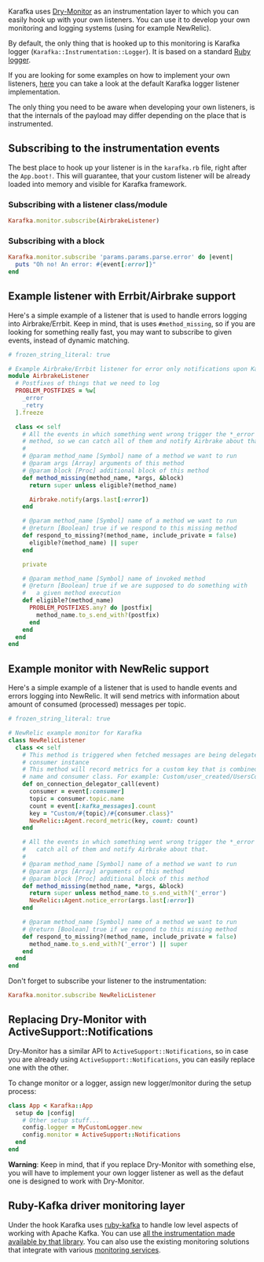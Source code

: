 Karafka uses [Dry-Monitor](https://github.com/dry-rb/dry-monitor) as an instrumentation layer to which you can easily hook up with your own listeners. You can use it to develop your own monitoring and logging systems (using for example NewRelic).

By default, the only thing that is hooked up to this monitoring is Karafka logger (```Karafka::Instrumentation::Logger```). It is based on a standard [Ruby logger](http://ruby-doc.org/stdlib-2.2.3/libdoc/logger/rdoc/Logger.html).

If you are looking for some examples on how to implement your own listeners, [here](https://github.com/karafka/karafka/blob/master/lib/karafka/instrumentation/listener.rb) you can take a look at the default Karafka logger listener implementation.

The only thing you need to be aware when developing your own listeners, is that the internals of the payload may differ depending on the place that is instrumented.

## Subscribing to the instrumentation events

The best place to hook up your listener is in the ```karafka.rb``` file, right after the ```App.boot!```. This will guarantee, that your custom listener will be already loaded into memory and visible for Karafka framework.

### Subscribing with a listener class/module

```ruby
Karafka.monitor.subscribe(AirbrakeListener)
```

### Subscribing with a block

```ruby
Karafka.monitor.subscribe 'params.params.parse.error' do |event|
  puts "Oh no! An error: #{event[:error]}"
end
```

## Example listener with Errbit/Airbrake support

Here's a simple example of a listener that is used to handle errors logging into Airbrake/Errbit. Keep in mind, that is uses ```#method_missing```, so if you are looking for something really fast, you may want to subscribe to given events, instead of dynamic matching.

```ruby
# frozen_string_literal: true

# Example Airbrake/Errbit listener for error only notifications upon Karafka problems
module AirbrakeListener
  # Postfixes of things that we need to log
  PROBLEM_POSTFIXES = %w[
    _error
    _retry
  ].freeze

  class << self
    # All the events in which something went wrong trigger the *_error
    # method, so we can catch all of them and notify Airbrake about that.
    #
    # @param method_name [Symbol] name of a method we want to run
    # @param args [Array] arguments of this method
    # @param block [Proc] additional block of this method
    def method_missing(method_name, *args, &block)
      return super unless eligible?(method_name)

      Airbrake.notify(args.last[:error])
    end

    # @param method_name [Symbol] name of a method we want to run
    # @return [Boolean] true if we respond to this missing method
    def respond_to_missing?(method_name, include_private = false)
      eligible?(method_name) || super
    end

    private

    # @param method_name [Symbol] name of invoked method
    # @return [Boolean] true if we are supposed to do something with
    #   a given method execution
    def eligible?(method_name)
      PROBLEM_POSTFIXES.any? do |postfix|
        method_name.to_s.end_with?(postfix)
      end
    end
  end
end
```

## Example monitor with NewRelic support

Here's a simple example of a listener that is used to handle events and errors logging into NewRelic. It will send metrics with information about amount of consumed (processed) messages per topic.

```ruby
# frozen_string_literal: true

# NewRelic example monitor for Karafka
class NewRelicListener
  class << self
    # This method is triggered when fetched messages are being delegated to proper
    # consumer instance
    # This method will record metrics for a custom key that is combined of the topic
    # name and consumer class. For example: Custom/user_created/UsersConsumer
    def on_connection_delegator_call(event)
      consumer = event[:consumer]
      topic = consumer.topic.name
      count = event[:kafka_messages].count
      key = "Custom/#{topic}/#{consumer.class}"
      NewRelic::Agent.record_metric(key, count: count)
    end

    # All the events in which something went wrong trigger the *_error method, so we can
    #   catch all of them and notify Airbrake about that.
    #
    # @param method_name [Symbol] name of a method we want to run
    # @param args [Array] arguments of this method
    # @param block [Proc] additional block of this method
    def method_missing(method_name, *args, &block)
      return super unless method_name.to_s.end_with?('_error')
      NewRelic::Agent.notice_error(args.last[:error])
    end

    # @param method_name [Symbol] name of a method we want to run
    # @return [Boolean] true if we respond to this missing method
    def respond_to_missing?(method_name, include_private = false)
      method_name.to_s.end_with?('_error') || super
    end
  end
end
```

Don't forget to subscribe your listener to the instrumentation:

```ruby
Karafka.monitor.subscribe NewRelicListener
```

## Replacing Dry-Monitor with ActiveSupport::Notifications

Dry-Monitor has a similar API to ```ActiveSupport::Notifications```, so in case you are already using ```ActiveSupport::Notifications```, you can easily replace one with the other.

To change monitor or a logger, assign new logger/monitor during the setup process:

```ruby
class App < Karafka::App
  setup do |config|
    # Other setup stuff...
    config.logger = MyCustomLogger.new
    config.monitor = ActiveSupport::Notifications
  end
end
```

**Warning**: Keep in mind, that if you replace Dry-Monitor with something else, you will have to implement your own logger listener as well as the defaut one is designed to work with Dry-Monitor.

## Ruby-Kafka driver monitoring layer

Under the hook Karafka uses [ruby-kafka](https://github.com/zendesk/ruby-kafka) to handle low level aspects of working with Apache Kafka. You can use [all the instrumentation made available by that library](https://github.com/zendesk/ruby-kafka#instrumentation). You can also use the existing monitoring solutions that integrate with various [monitoring services](https://github.com/zendesk/ruby-kafka#monitoring).
